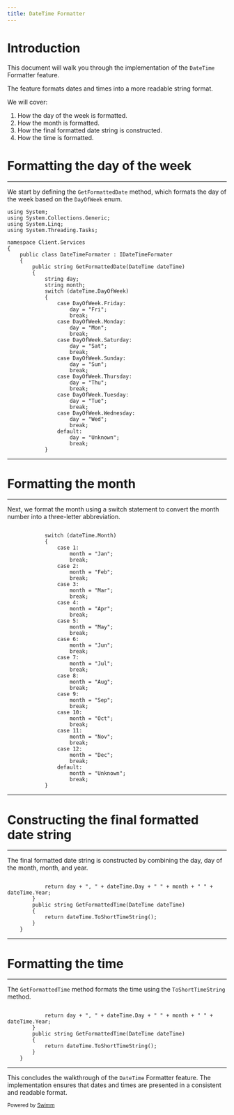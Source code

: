 ```yaml
---
title: DateTime Formatter
---
```

# Introduction

This document will walk you through the implementation of the <SwmToken path="/Client/Services/DateTimeFormater.cs" pos="10:7:7" line-data="        public string GetFormattedDate(DateTime dateTime)">`DateTime`</SwmToken> Formatter feature.

The feature formats dates and times into a more readable string format.

We will cover:

1. How the day of the week is formatted.
2. How the month is formatted.
3. How the final formatted date string is constructed.
4. How the time is formatted.

# Formatting the day of the week

<SwmSnippet path="/Client/Services/DateTimeFormater.cs" line="1">

---

We start by defining the <SwmToken path="/Client/Services/DateTimeFormater.cs" pos="10:5:5" line-data="        public string GetFormattedDate(DateTime dateTime)">`GetFormattedDate`</SwmToken> method, which formats the day of the week based on the <SwmToken path="/Client/Services/DateTimeFormater.cs" pos="14:6:6" line-data="            switch (dateTime.DayOfWeek)">`DayOfWeek`</SwmToken> enum.

```
using System;
using System.Collections.Generic;
using System.Linq;
using System.Threading.Tasks;

namespace Client.Services
{
    public class DateTimeFormater : IDateTimeFormater
    {
        public string GetFormattedDate(DateTime dateTime)
        {
            string day;
            string month;
            switch (dateTime.DayOfWeek)
            {
                case DayOfWeek.Friday:
                    day = "Fri";
                    break;
                case DayOfWeek.Monday:
                    day = "Mon";
                    break;
                case DayOfWeek.Saturday:
                    day = "Sat";
                    break;
                case DayOfWeek.Sunday:
                    day = "Sun";
                    break;
                case DayOfWeek.Thursday:
                    day = "Thu";
                    break;
                case DayOfWeek.Tuesday:
                    day = "Tue";
                    break;
                case DayOfWeek.Wednesday:
                    day = "Wed";
                    break;
                default:
                    day = "Unknown";
                    break;
            }
```

---

</SwmSnippet>

# Formatting the month

<SwmSnippet path="/Client/Services/DateTimeFormater.cs" line="41">

---

Next, we format the month using a switch statement to convert the month number into a three-letter abbreviation.

```

            switch (dateTime.Month)
            {
                case 1:
                    month = "Jan";
                    break;
                case 2:
                    month = "Feb";
                    break;
                case 3:
                    month = "Mar";
                    break;
                case 4:
                    month = "Apr";
                    break;
                case 5:
                    month = "May";
                    break;
                case 6:
                    month = "Jun";
                    break;
                case 7:
                    month = "Jul";
                    break;
                case 8:
                    month = "Aug";
                    break;
                case 9:
                    month = "Sep";
                    break;
                case 10:
                    month = "Oct";
                    break;
                case 11:
                    month = "Nov";
                    break;
                case 12:
                    month = "Dec";
                    break;
                default:
                    month = "Unknown";
                    break;
            }
```

---

</SwmSnippet>

# Constructing the final formatted date string

<SwmSnippet path="/Client/Services/DateTimeFormater.cs" line="84">

---

The final formatted date string is constructed by combining the day, day of the month, month, and year.

```

            return day + ", " + dateTime.Day + " " + month + " " + dateTime.Year;
        }
        public string GetFormattedTime(DateTime dateTime)
        {
            return dateTime.ToShortTimeString();
        }
    }
```

---

</SwmSnippet>

# Formatting the time

<SwmSnippet path="/Client/Services/DateTimeFormater.cs" line="84">

---

The <SwmToken path="/Client/Services/DateTimeFormater.cs" pos="87:5:5" line-data="        public string GetFormattedTime(DateTime dateTime)">`GetFormattedTime`</SwmToken> method formats the time using the <SwmToken path="/Client/Services/DateTimeFormater.cs" pos="89:5:5" line-data="            return dateTime.ToShortTimeString();">`ToShortTimeString`</SwmToken> method.

```

            return day + ", " + dateTime.Day + " " + month + " " + dateTime.Year;
        }
        public string GetFormattedTime(DateTime dateTime)
        {
            return dateTime.ToShortTimeString();
        }
    }
```

---

</SwmSnippet>

This concludes the walkthrough of the <SwmToken path="/Client/Services/DateTimeFormater.cs" pos="10:7:7" line-data="        public string GetFormattedDate(DateTime dateTime)">`DateTime`</SwmToken> Formatter feature. The implementation ensures that dates and times are presented in a consistent and readable format.

<SwmMeta version="3.0.0" repo-id="Z2l0aHViJTNBJTNBTmViYkFpcmxpbmUlM0ElM0FUYWxldnNrYQ==" repo-name="NebbAirline"><sup>Powered by [Swimm](https://app.swimm.io/)</sup></SwmMeta>
